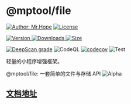 # @mptool/file

[![Author: Mr.Hope](https://img.shields.io/badge/作者-Mr.Hope-blue.svg?style=for-the-badge)](https://mrhope.site) [![License](https://img.shields.io/npm/l/@mptool/file.svg?style=for-the-badge)](https://github.com/@mptool/file/@mptool/file/blob/main/LICENSE)

<!-- markdownlint-restore -->

[![Version](https://img.shields.io/npm/v/@mptool/file.svg?style=flat-square&logo=npm) ![Downloads](https://img.shields.io/npm/dm/@mptool/file.svg?style=flat-square&logo=npm) ![Size](https://img.shields.io/bundlephobia/min/@mptool/file?style=flat-square&logo=npm)](https://www.npmjs.com/package/@mptool/file)

[![DeepScan grade](https://deepscan.io/api/teams/9792/projects/17760/branches/417299/badge/grade.svg)](https://deepscan.io/dashboard#view=project&tid=9792&pid=17760&bid=417299)
![CodeQL](https://github.com/miniapp-tool/mptool/actions/workflows/codeql-analysis.yml/badge.svg)
[![codecov](https://codecov.io/gh/miniapp-tool/mptool/branch/main/graph/badge.svg?token=TNYMbGlxQ9)](https://codecov.io/gh/miniapp-tool/mptool)
![Test](https://github.com/miniapp-tool/mptool/actions/workflows/test.yml/badge.svg)

轻量的小程序增强框架。

@mptool/file: 一套简单的文件与存储 API ![Alpha](https://img.shields.io/badge/-Alpha-yellow)

## [文档地址](https://miniapp-tool.github.io)
